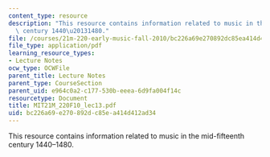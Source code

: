 ```yaml
---
content_type: resource
description: "This resource contains information related to music in the mid-fifteenth\
  \ century 1440\u20131480."
file: /courses/21m-220-early-music-fall-2010/bc226a69e270892dc85ea414d412ad34_MIT21M_220F10_lec13.pdf
file_type: application/pdf
learning_resource_types:
- Lecture Notes
ocw_type: OCWFile
parent_title: Lecture Notes
parent_type: CourseSection
parent_uid: e964c0a2-c177-530b-eeea-6d9fa004f14c
resourcetype: Document
title: MIT21M_220F10_lec13.pdf
uid: bc226a69-e270-892d-c85e-a414d412ad34
---
```

This resource contains information related to music in the mid-fifteenth century 1440–1480.


